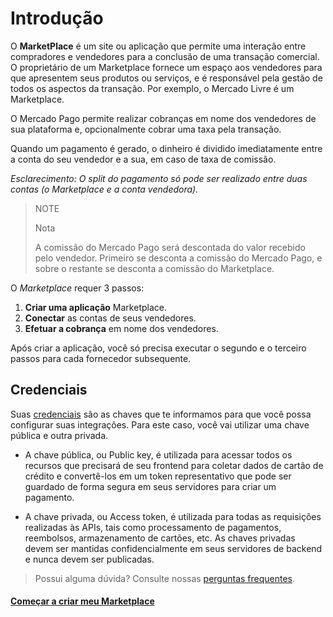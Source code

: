 # Introdução

O **MarketPlace** é um site ou aplicação que permite uma interação entre compradores e vendedores para a conclusão de uma transação comercial. O proprietário de um Marketplace fornece um espaço aos vendedores para que apresentem seus produtos ou serviços, e é responsável pela gestão de todos os aspectos da transação. Por exemplo, o Mercado Livre é um Marketplace.

O Mercado Pago permite realizar cobranças em nome dos vendedores de sua plataforma e, opcionalmente cobrar uma taxa pela transação.

Quando um pagamento é gerado, o dinheiro é dividido imediatamente entre a conta do seu vendedor e a sua, em caso de taxa de comissão.

_Esclarecimento: O split do pagamento só pode ser realizado entre duas contas (o Marketplace e a conta vendedora)._

> NOTE
>
> Nota
>
>A comissão do Mercado Pago será descontada do valor recebido pelo vendedor.
>Primeiro se desconta a comissão do Mercado Pago, e sobre o restante se desconta a comissão do Marketplace.

O _Marketplace_ requer 3 passos:

1. **Criar uma aplicação** Marketplace.
2. **Conectar** as contas de seus vendedores.
3. **Efetuar a cobrança** em nome dos vendedores.

Após criar a aplicação, você só precisa executar o segundo e o terceiro passos para cada fornecedor subsequente.

## Credenciais

Suas [credenciais]([FAKER][CREDENTIALS][URL]) são as chaves que te informamos para que você possa configurar suas integrações. Para este caso, você vai utilizar uma chave pública e outra privada.

* A chave pública, ou Public key, é utilizada para acessar todos os recursos que precisará de seu frontend para coletar dados de cartão de crédito e convertê-los em um token
representativo que pode ser guardado de forma segura em seus servidores para criar um pagamento.

* A chave privada, ou Access token, é utilizada para todas as requisições realizadas às APIs, tais como processamento de pagamentos, reembolsos, armazenamento de cartões, etc. As chaves privadas devem ser mantidas confidencialmente em seus servidores de backend e nunca devem ser publicadas.

> Possui alguma dúvida? Consulte nossas [perguntas frequentes](https://www.mercadopago.com.br/developers/pt/guides/faqs/credentials/).


#### [Começar a criar meu Marketplace](https://www.mercadopago.com.br/developers/pt/guides/marketplace/web-checkout/create-marketplace)

